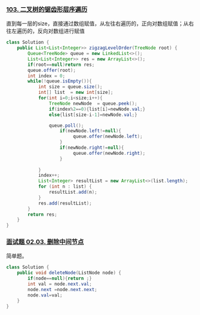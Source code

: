 ### [103. 二叉树的锯齿形层序遍历](https://leetcode-cn.com/problems/binary-tree-zigzag-level-order-traversal/)

直到每一层的size，直接通过数组赋值，从左往右遍历的，正向对数组赋值；从右往左遍历的，反向对数组进行赋值

```java
class Solution {
    public List<List<Integer>> zigzagLevelOrder(TreeNode root) {
        Queue<TreeNode> queue = new LinkedList<>();
        List<List<Integer>> res = new ArrayList<>();
        if(root==null)return res;
        queue.offer(root);
        int index = 0;
        while(!queue.isEmpty()){
            int size = queue.size();
            int[] list  = new int[size];
            for(int i=0;i<size;i++){
                TreeNode newNode  = queue.peek();
                if(index%2==0){list[i]=newNode.val;}
                else{list[size-i-1]=newNode.val;}

                queue.poll();
                    if(newNode.left!=null){
                         queue.offer(newNode.left);
                    }
                    if(newNode.right!=null){
                         queue.offer(newNode.right);
                    }
                
            }
            index++;
            List<Integer> resultList = new ArrayList<>(list.length);
            for (int n : list) {
                resultList.add(n);
            }
            res.add(resultList);
        }
        return res;
    }
}
```

### [面试题 02.03. 删除中间节点](https://leetcode-cn.com/problems/delete-middle-node-lcci/)

简单题。

```java
class Solution {
    public void deleteNode(ListNode node) {
        if(node==null){return ;}
        int val = node.next.val;
        node.next =node.next.next;
        node.val=val;
    }
}
```

